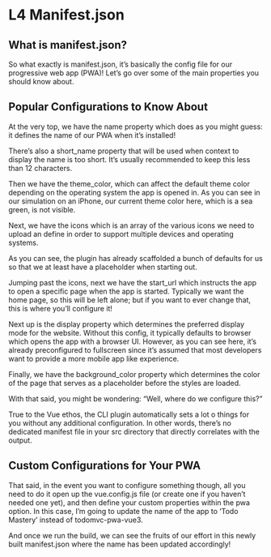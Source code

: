 # L4 Manifest.json

## What is manifest.json?

So what exactly is manifest.json, it’s basically the config file for our progressive web app (PWA)! Let’s go over some of the main properties you should know about.

## Popular Configurations to Know About

At the very top, we have the name property which does as you might guess: it defines the name of our PWA when it’s installed!

There’s also a short_name property that will be used when context to display the name is too short. It’s usually recommended to keep this less than 12 characters.

Then we have the theme_color, which can affect the default theme color depending on the operating system the app is opened in. As you can see in our simulation on an iPhone, our current theme color here, which is a sea green, is not visible.

Next, we have the icons which is an array of the various icons we need to upload an define in order to support multiple devices and operating systems.

As you can see, the plugin has already scaffolded a bunch of defaults for us so that we at least have a placeholder when starting out.

Jumping past the icons, next we have the start_url which instructs the app to open a specific page when the app is started. Typically we want the home page, so this will be left alone; but if you want to ever change that, this is where you’ll configure it!

Next up is the display property which determines the preferred display mode for the website. Without this config, it typically defaults to browser which opens the app with a browser UI. However, as you can see here, it’s already preconfigured to fullscreen since it’s assumed that most developers want to provide a more mobile app like experience.

Finally, we have the background_color property which determines the color of the page that serves as a placeholder before the styles are loaded.

With that said, you might be wondering: “Well, where do we configure this?”

True to the Vue ethos, the CLI plugin automatically sets a lot o things for you without any additional configuration. In other words, there’s no dedicated manifest file in your src directory that directly correlates with the output.

## Custom Configurations for Your PWA
That said, in the event you want to configure something though, all you need to do it open up the vue.config.js file (or create one if you haven’t needed one yet), and then define your custom properties within the pwa option. In this case, I’m going to update the name of the app to ‘Todo Mastery’ instead of todomvc-pwa-vue3.

And once we run the build, we can see the fruits of our effort in this newly built manifest.json where the name has been updated accordingly!